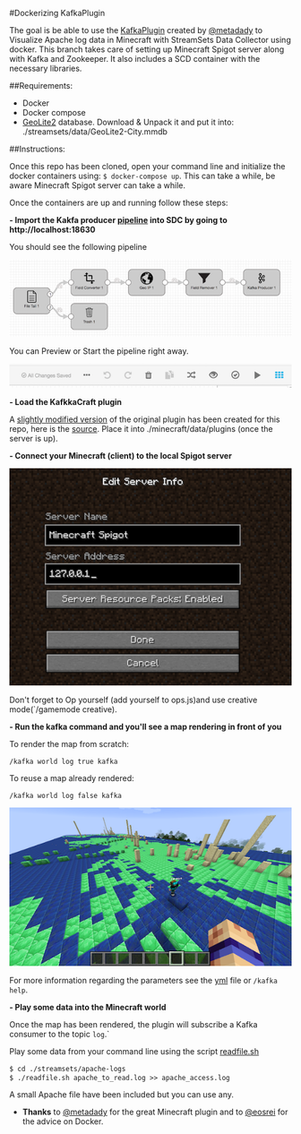 #Dockerizing KafkaPlugin

The goal is be able to use the [KafkaPlugin](https://github.com/metadaddy/KafkaPlugin) created by [@metadady](https://github.com/metadaddy) to Visualize Apache log data in Minecraft with StreamSets Data Collector using docker.
This branch takes care of setting up Minecraft Spigot server along with Kafka and Zookeeper. It also includes a SCD container with the necessary libraries.

##Requirements:

* Docker
* Docker compose
* [GeoLite2](http://geolite.maxmind.com/download/geoip/database/GeoLite2-City.mmdb.gz) database. Download & Unpack it and put it into: ./streamsets/data/GeoLite2-City.mmdb

##Instructions:

Once this repo has been cloned, open your command line and initialize the docker containers using: `$ docker-compose up`.
This can take a while, be aware Minecraft Spigot server can take a while.

Once the containers are up and running follow these steps:

**- Import the Kakfa producer [pipeline](minecraft-kafka-producer.json) into SDC by going to http://localhost:18630**

You should see the following pipeline

[![producer](images/producer.png?raw=true)](images/producer.png)

You can Preview or Start the pipeline right away.

[![start-pipeline](images/preview-start-pipeline.png?raw=true)](images/preview-start-pipeline.png)

**- Load the KafkkaCraft plugin**

A [slightly modified version](minecraft/KafkaCraft.jar) of the original plugin has been created for this repo, here is the [source](https://github.com/AngelAlvarado/KafkaPlugin).
Place it into ./minecraft/data/plugins (once the server is up).

**- Connect your Minecraft (client) to the local Spigot server**

[![minecraft-client](images/minecraft-client.png?raw=true)](images/minecraft-client.png)

Don't forget to Op yourself (add yourself to ops.js)and use creative mode(`/gamemode creative).

**- Run the kafka command and you'll see a map rendering in front of you**

To render the map from scratch:
```
/kafka world log true kafka
```

To reuse a map already rendered:
```
/kafka world log false kafka
```

[![minecraft-client](images/world.png?raw=true)](images/world.png)

For more information regarding the parameters see the [yml](https://github.com/AngelAlvarado/KafkaPlugin/blob/master/plugin.yml) file or `/kafka help`.

**- Play some data into the Minecraft world**

Once the map has been rendered, the plugin will subscribe a Kafka consumer to the topic `log`.`

Play some data from your command line using the script [readfile.sh](streamsets/data/apache-logs/readfile.sh)

```
$ cd ./streamsets/apache-logs
$ ./readfile.sh apache_to_read.log >> apache_access.log
```

A small Apache file have been included but you can use any.


- **Thanks** to [@metadady](https://github.com/metadaddy) for the great Minecraft plugin
and to [@eosrei](https://github.com/eosrei) for the advice on Docker.